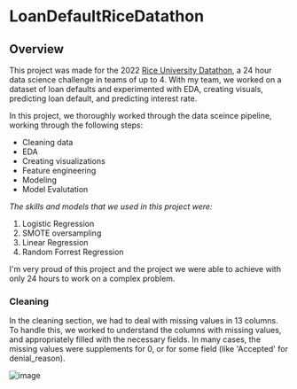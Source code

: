 # LoanDefaultRiceDatathon
## Overview
This project was made for the 2022 [Rice University Datathon](https://datathon.rice.edu), a 24 hour data science challenge in teams of up to 4. With my team, we worked on a dataset of loan defaults and experimented with EDA, creating visuals, predicting loan default, and predicting interest rate.

In this project, we thoroughly worked through the data sceince pipeline, working through the following steps: 
- Cleaning data
- EDA
- Creating visualizations
- Feature engineering
- Modeling
- Model Evalutation

*The skills and models that we used in this project were:*
1. Logistic Regression
2. SMOTE oversampling
3. Linear Regression
4. Random Forrest Regression

I'm very proud of this project and the project we were able to achieve with only 24 hours to work on a complex problem.

### Cleaning
In the cleaning section, we had to deal with missing values in 13 columns. To handle this, we worked to understand the columns with missing values, and appropriately filled with the necessary fields. In many cases, the missing values were supplements for 0, or for some field (like 'Accepted' for denial_reason).


![image](https://user-images.githubusercontent.com/98669438/192009920-79a3b5ea-0ca0-4ffb-88c4-df07f14b490b.png)
